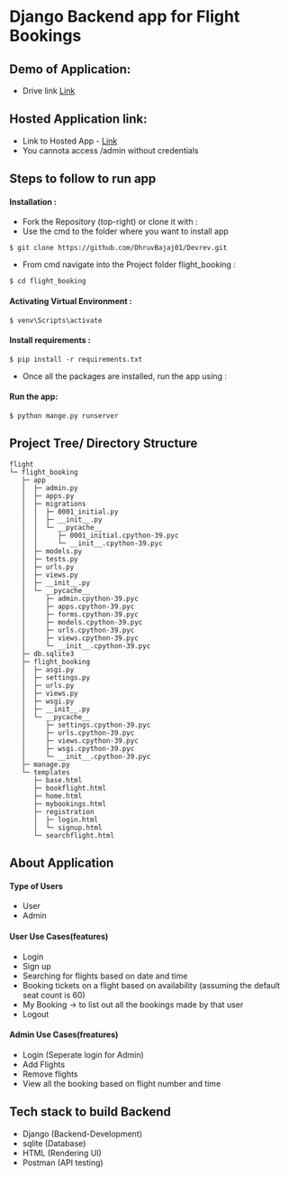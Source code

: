 # Django Backend app for Flight Bookings

## Demo of Application:
- Drive link [Link](https://drive.google.com/file/d/1QY6SYgLPStZfl7mG8qnWoNUHV9-20nmc/view?usp=sharing)

## Hosted Application link:
- Link to Hosted App - [Link](https://devrev-production.up.railway.app/)
- You cannota access /admin without credentials


## Steps to follow to run app


#### Installation :

- Fork the Repository (top-right) or clone it with :
- Use the cmd to the folder where you want to install app
```
$ git clone https://github.com/DhruvBajaj01/Devrev.git 
```
- From cmd navigate into the Project folder flight_booking :
```
$ cd flight_booking
```

#### Activating Virtual Environment :

```
$ venv\Scripts\activate
```

#### Install requirements :

```
$ pip install -r requirements.txt
```
- Once all the packages are installed, run the app using :

#### Run the app:

```
$ python mange.py runserver
```

## Project Tree/ Directory Structure

```
flight
└─ flight_booking
   ├─ app
   │  ├─ admin.py
   │  ├─ apps.py
   │  ├─ migrations
   │  │  ├─ 0001_initial.py
   │  │  ├─ __init__.py
   │  │  └─ __pycache__
   │  │     ├─ 0001_initial.cpython-39.pyc
   │  │     └─ __init__.cpython-39.pyc
   │  ├─ models.py
   │  ├─ tests.py
   │  ├─ urls.py
   │  ├─ views.py
   │  ├─ __init__.py
   │  └─ __pycache__
   │     ├─ admin.cpython-39.pyc
   │     ├─ apps.cpython-39.pyc
   │     ├─ forms.cpython-39.pyc
   │     ├─ models.cpython-39.pyc
   │     ├─ urls.cpython-39.pyc
   │     ├─ views.cpython-39.pyc
   │     └─ __init__.cpython-39.pyc
   ├─ db.sqlite3
   ├─ flight_booking
   │  ├─ asgi.py
   │  ├─ settings.py
   │  ├─ urls.py
   │  ├─ views.py
   │  ├─ wsgi.py
   │  ├─ __init__.py
   │  └─ __pycache__
   │     ├─ settings.cpython-39.pyc
   │     ├─ urls.cpython-39.pyc
   │     ├─ views.cpython-39.pyc
   │     ├─ wsgi.cpython-39.pyc
   │     └─ __init__.cpython-39.pyc
   ├─ manage.py
   └─ templates
      ├─ base.html
      ├─ bookflight.html
      ├─ home.html
      ├─ mybookings.html
      ├─ registration
      │  ├─ login.html
      │  └─ signup.html
      └─ searchflight.html

```

## About Application

#### Type of Users
- User 
- Admin

#### User Use Cases(features)
- Login
- Sign up
- Searching for flights based on date and time
- Booking tickets on a flight based on availability (assuming the default
seat count is 60)
- My Booking -&gt; to list out all the bookings made by that user
- Logout

#### Admin Use Cases(freatures)
- Login (Seperate login for Admin)
- Add Flights
- Remove flights
- View all the booking based on flight number and time

## Tech stack to build Backend

- Django (Backend-Development)
- sqlite (Database)
- HTML  (Rendering UI)
- Postman (API testing)


